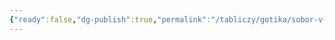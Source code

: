 ```yaml
---
{"ready":false,"dg-publish":true,"permalink":"/tabliczy/gotika/sobor-v-kyolne/","dgPassFrontmatter":true}
---
```



